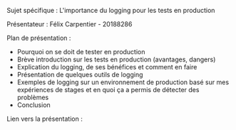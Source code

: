 Sujet spécifique : L'importance du logging pour les tests en production

Présentateur : Félix Carpentier - 20188286

Plan de présentation :
- Pourquoi on se doit de tester en production
- Brève introduction sur les tests en production (avantages, dangers)
- Explication du logging, de ses bénéfices et comment en faire
- Présentation de quelques outils de logging
- Exemples de logging sur un environnement de production basé sur mes expériences de stages et en quoi ça a permis de détecter des problèmes
- Conclusion

Lien vers la présentation : 
